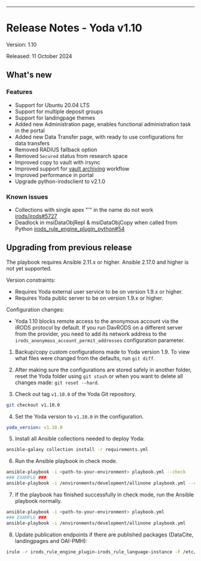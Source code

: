 ---
# Release Notes - Yoda v1.10

Version: 1.10

Released: 11 October 2024

## What's new
### Features
- Support for Ubuntu 20.04 LTS
- Support for multiple deposit groups
- Support for landingpage themes
- Added new Administration page, enables functional administration task in the portal
- Added new Data Transfer page, with ready to use configurations for data transfers
- Removed RADIUS fallback option
- Removed `Secured` status from research space
- Improved copy to vault with irsync
- Improved support for [vault archiving](../design/overview/vault-archive.md) workflow
- Improved performance in portal
- Upgrade python-irodsclient to v2.1.0

### Known issues
- Collections with single apex "'" in the name do not work [irods/irods#5727](https://github.com/irods/irods/issues/5727)
- Deadlock in msiDataObjRepl & msiDataObjCopy when called from Python [irods_rule_engine_plugin_python#54](https://github.com/irods/irods_rule_engine_plugin_python/issues/54)

## Upgrading from previous release
The playbook requires Ansible 2.11.x or higher. Ansible 2.17.0 and higher is not yet supported.

Version constraints:
* Requires Yoda external user service to be on version 1.9.x or higher.
* Requires Yoda public server to be on version 1.9.x or higher.

Configuration changes:
* Yoda 1.10 blocks remote access to the anonymous account via the iRODS protocol by default. If you run DavRODS on a different server from the provider, you need to add
  its network address to the `irods_anonymous_account_permit_addresses` configuration parameter.

1. Backup/copy custom configurations made to Yoda version 1.9.
To view what files were changed from the defaults, run `git diff`.

2. After making sure the configurations are stored safely in another folder, reset the Yoda folder using `git stash` or when you want to delete all changes made: `git reset --hard`.

3. Check out tag `v1.10.0` of the Yoda Git repository.
```bash
git checkout v1.10.0
```

4. Set the Yoda version to `v1.10.0` in the configuration.
```yaml
yoda_version: v1.10.0
```

5. Install all Ansible collections needed to deploy Yoda:
```bash
ansible-galaxy collection install -r requirements.yml
```

6. Run the Ansible playbook in check mode.
```bash
ansible-playbook -i <path-to-your-environment> playbook.yml --check
### EXAMPLE ###
ansible-playbook -i /environments/development/allinone playbook.yml --check
```

7. If the playbook has finished successfully in check mode, run the Ansible playbook normally.
```bash
ansible-playbook -i <path-to-your-environment> playbook.yml
### EXAMPLE ###
ansible-playbook -i /environments/development/allinone playbook.yml
```

8. Update publication endpoints if there are published packages (DataCite, landingpages and OAI-PMH):
```bash
irule -r irods_rule_engine_plugin-irods_rule_language-instance -F /etc/irods/yoda-ruleset/tools/update-publications.r
```
